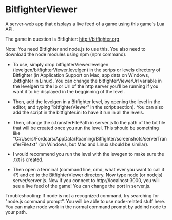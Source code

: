 BitfighterViewer
================

A server-web app that displays a live feed of a game using this game's Lua API.

The game in question is Bitfighter: http://bitfighter.org

Note: You need Bitfighter and node.js to use this. You also need to download the node modules using npm (npm command).

- To use, simply drop bitfighterViewer.levelgen (levelgen/bitfighterViewer.levelgen) in the scrips or levels directory of Bitfighter (in Application Support on Mac, app data on Windows, .bitfighter in Linux). You can change the bitfighterViewerUrl variable in the levelgen to the Ip or Url of the http server you'll be running if you want it to be displayed in the begginning of the level.

- Then, add the levelgen in a Bitfighter level, by opening the level in the editor, and typing "bitfighterViewer" in the script section). You can also add the script in the bitfighter.ini to have it run in all the levels.

- Then, change the c.transferFilePath in server.js to the path of the txt file that will be created once you run the level. This should be something like "C:/Users/Fordcars/AppData/Roaming/Bitfighter/screenshots/serverTransferFile.txt" (on Windows, but Mac and Linux should be similar).

- I would recommend you run the level with the levegen to make sure the .txt is created.

- Then open a terminal (command line, cmd, what ever you want to call it :P) and cd to the BitfighterViewer directory. Now type node (or nodejs) server/server.js. Now if you connect to http://localhost:3000, you will see a live feed of the game! You can change the port in server.js.

Troubleshooting: If node is not a recognized command, try searching for "node.js command prompt". You will be able to use node-related stuff here. You can make node work in the normal command prompt by addind node to your path.
